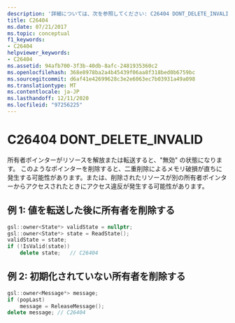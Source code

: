 ```yaml
---
description: '詳細については、次を参照してください: C26404 DONT_DELETE_INVALID'
title: C26404
ms.date: 07/21/2017
ms.topic: conceptual
f1_keywords:
- C26404
helpviewer_keywords:
- C26404
ms.assetid: 94afb700-3f3b-40db-8afc-2481935360c2
ms.openlocfilehash: 368e8978ba2a4b45439f06aa8f318bed0b6759bc
ms.sourcegitcommit: d6af41e42699628c3e2e6063ec7b03931a49a098
ms.translationtype: MT
ms.contentlocale: ja-JP
ms.lasthandoff: 12/11/2020
ms.locfileid: "97256225"
---
```

# <a name="c26404--dont_delete_invalid"></a>C26404 DONT_DELETE_INVALID

所有者ポインターがリソースを解放または転送すると、"無効" の状態になります。
このようなポインターを削除すると、二重削除によるメモリ破損が直ちに発生する可能性があります。または、削除されたリソースが別の所有者ポインターからアクセスされたときにアクセス違反が発生する可能性があります。

## <a name="example-1-deleting-an-owner-after-transferring-its-value"></a>例 1: 値を転送した後に所有者を削除する

```cpp
gsl::owner<State*> validState = nullptr;
gsl::owner<State*> state = ReadState();
validState = state;
if (!IsValid(state))
    delete state;   // C26404
```

## <a name="example-2-deleting-an-uninitialized-owner"></a>例 2: 初期化されていない所有者を削除する

```cpp
gsl::owner<Message*> message;
if (popLast)
    message = ReleaseMessage();
delete message; // C26404
```
